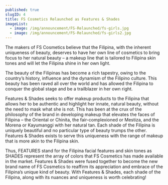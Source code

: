 ```yaml
---
published: true
slugID: 4
title: FS Cosmetics Relaunched as Features & Shades
imageList:
  - image: /img/announcement/FS-Relaunched/fs-girls.jpg
  - image: /img/announcement/FS-Relaunched/fs-girls2.jpg
---
```

The makers of FS Cosmetics believe that the Filipina, with the inherent uniqueness of beauty, deserves to have her own line of cosmetics to bring focus to her natural beauty – a makeup line that is tailored to Filipina skin tones and will let the Filipina shine in her own light. 

The beauty of the Filipinas has become a rich tapestry, owing to the country’s history, influence and the dynamism of  the Filipino culture.   This beauty has been raved all over the world and has allowed the Filipina to conquer the global stage and be a trailblazer in her own right.         

Features & Shades seeks to offer makeup products to the Filipina that allows her to be authentic and highlight her innate, natural beauty, without the need to mask what she is not.   This has been at the crux of the philosophy of the brand in developing makeup that elevates the faces of Filipina – the Oriental or Chinita, the fair-complexioned or Mestiza, and the Morena or Kayumanggi with her natural tan.  Each shade of the Filipina is uniquely beautiful and no particular type of beauty trumps the other.  Features & Shades exists to serve this uniqueness with the range of makeup that is more akin to the Filipina skin. 

Thus, FEATURES stand for the Filipina facial features and skin tones as SHADES represent the array of colors that FS Cosmetics has made available in the market. Features & Shades were fused together to become the new brand name of FS Cosmetics to reaffirm its appreciation and embrace of the Filipina’s unique kind of beauty.  With Features & Shades, each shade of the Filipina, along with its nuances and uniqueness is worth celebrating!
